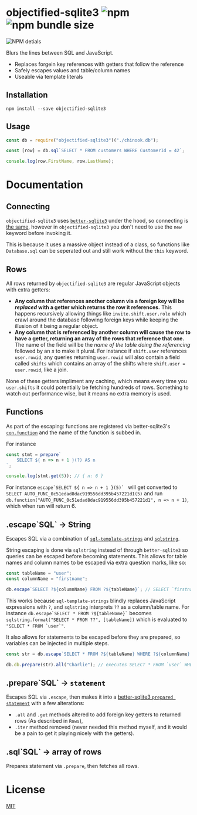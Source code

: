 # objectified-sqlite3 ![npm](https://img.shields.io/npm/v/objectified-sqlite3) ![npm bundle size](https://img.shields.io/bundlephobia/min/objectified-sqlite3)

![NPM detials](https://nodei.co/npm/objectified-sqlite3.png?downloads=true)

Blurs the lines between SQL and JavaScript.

- Replaces forgein key references with getters that follow the reference
- Safely escapes values and table/column names
- Useable via template literals

## Installation

```
npm install --save objectified-sqlite3
```

## Usage

```javascript
const db = require("objectified-sqlite3")("./chinook.db");

const [row] = db.sql`SELECT * FROM customers WHERE CustomerId = 42`;

console.log(row.FirstName, row.LastName);
```

# Documentation

## Connecting

`objectified-sqlite3` uses [`better-sqlite3`](https://github.com/JoshuaWise/better-sqlite3) under the hood, so connecting is [the same](https://github.com/JoshuaWise/better-sqlite3/blob/master/docs/api.md#new-databasepath-options), however in `objectified-sqlite3` you don't need to use the `new` keyword before invoking it.

This is because it uses a massive object instead of a class, so functions like `Database.sql` can be seperated out and still work without the `this` keyword.

## Rows

All rows returned by `objectified-sqlite3` are regular JavaScript objects with extra getters:

- **Any column that references another column via a foreign key will be _replaced_ with a getter which returns the row it references.** This happens recursively allowing things like `invite.shift.user.role` which crawl around the database following foreign keys while keeping the illusion of it being a regular object.
- **Any column that is referenced by another column will cause the row to have a getter, returning an array of the rows that reference that one.** The name of the field will be the _name of the table doing the referencing_ followed by an _s_ to make it plural. For instance if `shift.user` references `user.rowid`, any queries returning `user.rowid` will also contain a field called `shifts` which contains an array of the shifts where `shift.user = user.rowid`, like a join.

None of these getters impliment any caching, which means every time you `user.shifts` it could potentially be fetching hundreds of rows. Something to watch out performance wise, but it means no extra memory is used.

## Functions

As part of the escaping: functions are registered via better-sqlite3's [`con.function`](https://github.com/JoshuaWise/better-sqlite3/blob/master/docs/api.md#functionname-options-function---this) and the name of the function is subbed in.

For instance
```js
const stmt = prepare`
	SELECT ${ n => n + 1 }(?) AS n
`;

console.log(stmt.get(5)); // { n: 6 }
```

For instance ``escape`SELECT ${ n => n + 1 }(5)` `` will get converted to `SELECT AUTO_FUNC_0c51edad8dac919556dd395b457221d1(5)` and run `db.function("AUTO_FUNC_0c51edad8dac919556dd395b457221d1", n => n + 1)`, which when run will return 6.

## .escape\`SQL` -> String

Escapes SQL via a combination of [`sql-template-strings`](https://github.com/felixfbecker/node-sql-template-strings) and [`sqlstring`](https://github.com/mysqljs/sqlstring).

String escaping is done via `sqlstring` instead of through `better-sqlite3` so queries can be escaped before becoming statements. This allows for table names and column names to be escaped via extra question marks, like so:

```js
const tableName = "user";
const columnName = "firstname";

db.escape`SELECT ?${columnName} FROM ?${tableName}`; // SELECT `firstname` FROM `user`
```

This works because `sql-template-strings` blindly replaces JavaScript expressions with `?`, and `sqlstring` interprets `??` as a column/table name. For instance `` db.escape`SELECT * FROM ?${tableName}` `` becomes `sqlstring.format("SELECT * FROM ??", [tableName])` which is evaluated to `` "SELECT * FROM `user`" ``.

It also allows for statements to be escaped before they are prepared, so variables can be injected in multiple steps.

```js
const str = db.escape`SELECT * FROM ?${tableName} WHERE ?${columnName} = ?`; // SELECT * FROM `user` WHERE `firstname` = ?

db.db.prepare(str).all("Charlie"); // executes SELECT * FROM `user` WHERE `firstname` = 'Charlie'
```

## .prepare\`SQL\` -> `statement`

Escapes SQL via `.escape`, then makes it into a [better-sqlite3 `prepared statement`](https://github.com/JoshuaWise/better-sqlite3/blob/master/docs/api.md#class-statement) with a few alterations:

- `.all` and `.get` methods altered to add foreign key getters to returned rows (As described in `Rows`),
- `.iter` method removed (never needed this method myself, and it would be a pain to get it playing nicely with the getters).

## .sql\`SQL` -> array of rows

Prepares statement via `.prepare`, then fetches all rows.

# License

[MIT](./LICENSE)
